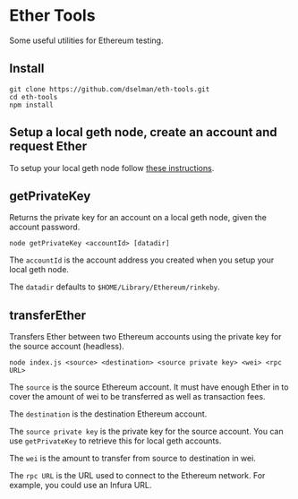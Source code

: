 # Ether Tools

Some useful utilities for Ethereum testing.

## Install
 
```
git clone https://github.com/dselman/eth-tools.git
cd eth-tools
npm install
```

## Setup a local geth node, create an account and request Ether

To setup your local geth node follow [these instructions](https://gist.github.com/cryptogoth/10a98e8078cfd69f7ca892ddbdcf26bc).

## getPrivateKey

Returns the private key for an account on a local geth node, given the account password.

```
node getPrivateKey <accountId> [datadir]
```

The `accountId` is the account address you created when you setup your local geth node.

The `datadir` defaults to `$HOME/Library/Ethereum/rinkeby`.

## transferEther

Transfers Ether between two Ethereum accounts using the private key for the source account (headless).

```
node index.js <source> <destination> <source private key> <wei> <rpc URL>
```

The `source` is the source Ethereum account. It must have enough Ether in to cover the amount of wei to be transferred as well as transaction fees.

The `destination` is the destination Ethereum account.

The `source private key` is the private key for the source account. You can use `getPrivateKey` to retrieve this for local geth accounts.

The `wei` is the amount to transfer from source to destination in wei.

The `rpc URL` is the URL used to connect to the Ethereum network. For example, you could use an Infura URL.

